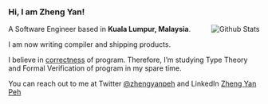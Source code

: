 ### Hi, I am Zheng Yan!

<img align="right" src="https://github-readme-stats.vercel.app/api/top-langs/?username=zypeh&hide=javascript,html,css,vue,typescript,emacs%20lisp,go&layout=compact&langs_count=10" alt="Github Stats" />

A Software Engineer based in **Kuala Lumpur, Malaysia**.

I am now writing compiler and shipping products.

I believe in [correctness](https://en.wikipedia.org/wiki/Correctness_(computer_science)) of program. Therefore, I’m studying Type Theory and Formal Verification of program in my spare time.

You can reach out to me at Twitter [@zhengyanpeh](https://twitter.com/ZhengyanPeh) and LinkedIn [Zheng Yan Peh](https://www.linkedin.com/in/zheng-yan-peh-947a7a117/)

